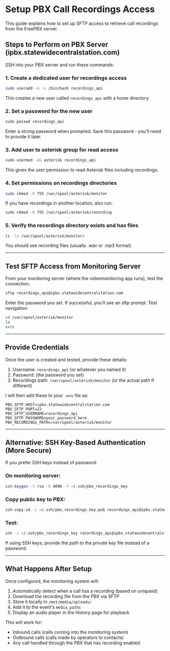 # Setup PBX Call Recordings Access

This guide explains how to set up SFTP access to retrieve call recordings from the FreePBX server.

## Steps to Perform on PBX Server (ipbx.statewidecentralstation.com)

SSH into your PBX server and run these commands:

### 1. Create a dedicated user for recordings access

```bash
sudo useradd -m -s /bin/bash recordings_api
```

This creates a new user called `recordings_api` with a home directory.

### 2. Set a password for the new user

```bash
sudo passwd recordings_api
```

Enter a strong password when prompted. Save this password - you'll need to provide it later.

### 3. Add user to asterisk group for read access

```bash
sudo usermod -aG asterisk recordings_api
```

This gives the user permission to read Asterisk files including recordings.

### 4. Set permissions on recordings directories

```bash
sudo chmod -R 755 /var/spool/asterisk/monitor
```

If you have recordings in another location, also run:

```bash
sudo chmod -R 755 /var/spool/asterisk/recording
```

### 5. Verify the recordings directory exists and has files

```bash
ls -la /var/spool/asterisk/monitor/
```

You should see recording files (usually .wav or .mp3 format).

---

## Test SFTP Access from Monitoring Server

From your monitoring server (where the videomonitoring app runs), test the connection:

```bash
sftp recordings_api@ipbx.statewidecentralstation.com
```

Enter the password you set. If successful, you'll see an sftp prompt. Test navigation:

```bash
cd /var/spool/asterisk/monitor
ls
exit
```

---

## Provide Credentials

Once the user is created and tested, provide these details:

1. Username: `recordings_api` (or whatever you named it)
2. Password: (the password you set)
3. Recordings path: `/var/spool/asterisk/monitor` (or the actual path if different)

I will then add these to your `.env` file as:

```
PBX_SFTP_HOST=ipbx.statewidecentralstation.com
PBX_SFTP_PORT=22
PBX_SFTP_USERNAME=recordings_api
PBX_SFTP_PASSWORD=your_password_here
PBX_RECORDINGS_PATH=/var/spool/asterisk/monitor
```

---

## Alternative: SSH Key-Based Authentication (More Secure)

If you prefer SSH keys instead of password:

### On monitoring server:

```bash
ssh-keygen -t rsa -b 4096 -f ~/.ssh/pbx_recordings_key
```

### Copy public key to PBX:

```bash
ssh-copy-id -i ~/.ssh/pbx_recordings_key.pub recordings_api@ipbx.statewidecentralstation.com
```

### Test:

```bash
ssh -i ~/.ssh/pbx_recordings_key recordings_api@ipbx.statewidecentralstation.com
```

If using SSH keys, provide the path to the private key file instead of a password.

---

## What Happens After Setup

Once configured, the monitoring system will:

1. Automatically detect when a call has a recording (based on uniqueid)
2. Download the recording file from the PBX via SFTP
3. Store it locally in `/mnt/media/uploads/`
4. Add it to the event's `media_paths`
5. Display an audio player in the History page for playback

This will work for:
- Inbound calls (calls coming into the monitoring system)
- Outbound calls (calls made by operators to contacts)
- Any call handled through the PBX that has recording enabled

